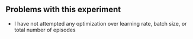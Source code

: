 ## Problems with this experiment
* I have not attempted any optimization over learning rate, batch size, or total number of episodes